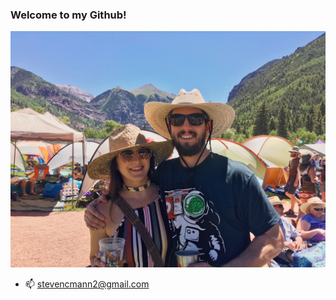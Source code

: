 ### Welcome to my Github!

 ![Telluride Bluegrass Festival](https://github.com/stevencmann2/stevencmann2/blob/master/assets/telluride.jpeg)


- 📫 stevencmann2@gmail.com

<!--
**stevencmann2/stevencmann2** is a ✨ _special_ ✨ repository because its `README.md` (this file) appears on your GitHub profile.

Here are some ideas to get you started:

- 🔭 I’m currently working on ...
- 👯 I’m looking to collaborate on ...
- 🤔 I’m looking for help with ...
- 💬 Ask me about ...
- 😄 Pronouns: ...
- ⚡ Fun fact: ...
-->
